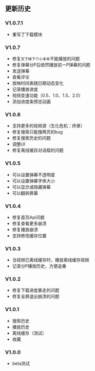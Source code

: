 ## 更新历史

### V1.0.7.1
- 重写了下载模块

### V1.0.7
- 修复`天下掉下个小本本`不能播放的问题
- 修复弹幕分P后依然播放前一P弹幕的问题
- 发送弹幕
- 查看评论
- 放映时间表随日期动态变化
- 记录播放进度
- 视频变速功能（0.5、1.0、1.5、2.0）
- 添加进度条预览动画

### V1.0.6
- 支持更多的视频源（生化危机：终章）
- 修复搜索只能搜两页的bug
- 修复搜索历史的问题
- 调整UI
- 修复离线缓存对话框的问题

### V1.0.5
- 可以设置弹幕不透明度
- 可以设置弹幕字体大小
- 可以显示或隐藏弹幕
- 可以翻转屏幕

### V1.0.4
- 修复首页Api问题
- 修复查看更多崩溃
- 修复播放崩溃
- 支持修改缓存位置

### V1.0.3
- 当视频已离线缓存时，播放离线缓存视频
- 记录分P播放历史，方便追番

### V1.0.2
- 修复下载进度暴走的问题
- 修复全屏退出崩溃的问题

### V1.0.1
- 搜索历史
- 播放历史
- 离线缓存（测试）
- 收藏

### V1.0.0
- beta测试
